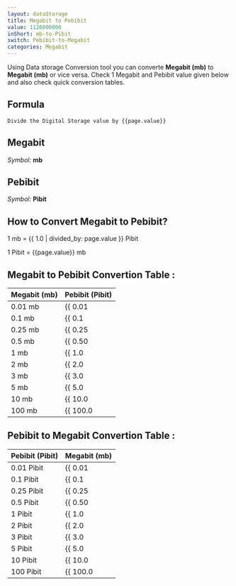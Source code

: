 ```yaml
---
layout: dataStorage
title: Megabit to Pebibit
value: 1126000000
inShort: mb-to-Pibit
switch: Pebibit-to-Megabit
categories: Megabit
---
```


Using Data storage Conversion tool you can converte **Megabit (mb)** to **Megabit (mb)** or vice versa. Check 1 Megabit and Pebibit value given below and also check quick conversion tables.

## Formula
`Divide the Digital Storage value by {{page.value}}`

## Megabit
*Symbol:* **mb**

## Pebibit
*Symbol:* **Pibit**

## How to Convert Megabit to Pebibit?

1 mb = {{ 1.0 | divided_by: page.value }} Pibit

1 Pibit = {{page.value}} mb


## Megabit to Pebibit Convertion Table :

| Megabit (mb) | Pebibit (Pibit) |
| ---- | ---- |
| 0.01 mb | {{ 0.01 | divided_by: page.value }} Pibit |
| 0.1 mb | {{ 0.1 | divided_by: page.value }} Pibit |
| 0.25 mb | {{ 0.25 | divided_by: page.value }} Pibit |
| 0.5 mb | {{ 0.50 | divided_by: page.value }} Pibit |
| 1 mb | {{ 1.0 | divided_by: page.value }} Pibit |
| 2 mb | {{ 2.0 | divided_by: page.value }} Pibit |
| 3 mb | {{ 3.0 | divided_by: page.value }} Pibit |
| 5 mb | {{ 5.0 | divided_by: page.value }} Pibit |
| 10 mb | {{ 10.0 | divided_by: page.value }} Pibit |
| 100 mb | {{ 100.0 | divided_by: page.value }} Pibit |

## Pebibit to Megabit Convertion Table :

| Pebibit (Pibit) | Megabit (mb) |
| ---- | ---- |
| 0.01 Pibit | {{ 0.01 | times: page.value }} mb |
| 0.1 Pibit | {{ 0.1 | times: page.value }} mb |
| 0.25 Pibit | {{ 0.25 | times: page.value }} mb |
| 0.5 Pibit | {{ 0.50 | times: page.value }} mb |
| 1 Pibit | {{ 1.0 | times: page.value }} mb |
| 2 Pibit | {{ 2.0 | times: page.value }} mb |
| 3 Pibit | {{ 3.0 | times: page.value }} mb |
| 5 Pibit | {{ 5.0 | times: page.value }} mb |
| 10 Pibit | {{ 10.0 | times: page.value }} mb |
| 100 Pibit | {{ 100.0 | times: page.value }} mb |


<script>
document.getElementById('selectInput')[6].selected = true
document.getElementById('selectOutput')[19].selected = true
</script>
